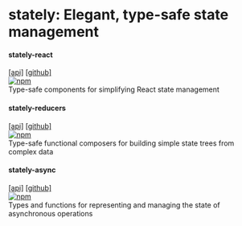 # stately: Elegant, type-safe state management

#### stately-react
[[api]](https://hiebj.github.io/stately/modules/stately_react.html) [[github]](https://github.com/hiebj/stately/tree/master/stately-react)  
[![npm](https://img.shields.io/npm/v/stately-react.svg?style=flat-square)](https://www.npmjs.com/package/stately-react)  
Type-safe components for simplifying React state management

#### stately-reducers
[[api]](https://hiebj.github.io/stately/modules/stately_reducers.html) [[github]](https://github.com/hiebj/stately/tree/master/stately-reducers)  
[![npm](https://img.shields.io/npm/v/stately-reducers.svg?style=flat-square)](https://www.npmjs.com/package/stately-reducers)  
Type-safe functional composers for building simple state trees from complex data

#### stately-async
[[api]](https://hiebj.github.io/stately/modules/stately_async.html) [[github]](https://github.com/hiebj/stately/tree/master/stately-async)  
[![npm](https://img.shields.io/npm/v/stately-async.svg?style=flat-square)](https://www.npmjs.com/package/stately-async)  
Types and functions for representing and managing the state of asynchronous operations

